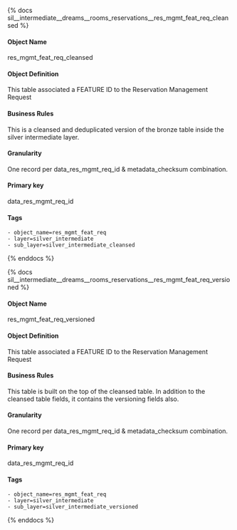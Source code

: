 {% docs sil__intermediate__dreams__rooms_reservations__res_mgmt_feat_req_cleansed %}

#### Object Name
res_mgmt_feat_req_cleansed

#### Object Definition
This table associated a FEATURE ID to the Reservation Management Request

#### Business Rules
This is a cleansed and deduplicated version of the bronze table inside the silver intermediate layer.

#### Granularity
One record per data_res_mgmt_req_id & metadata_checksum combination.

#### Primary key
data_res_mgmt_req_id

#### Tags
    - object_name=res_mgmt_feat_req
    - layer=silver_intermediate
    - sub_layer=silver_intermediate_cleansed

{% enddocs %}

{% docs sil__intermediate__dreams__rooms_reservations__res_mgmt_feat_req_versioned %}

#### Object Name
res_mgmt_feat_req_versioned

#### Object Definition
This table associated a FEATURE ID to the Reservation Management Request

#### Business Rules
This table is built on the top of the cleansed table. In addition to the cleansed table fields, it contains the versioning fields also.

#### Granularity
One record per data_res_mgmt_req_id & metadata_checksum combination.

#### Primary key
data_res_mgmt_req_id

#### Tags
    - object_name=res_mgmt_feat_req
    - layer=silver_intermediate
    - sub_layer=silver_intermediate_versioned

{% enddocs %}